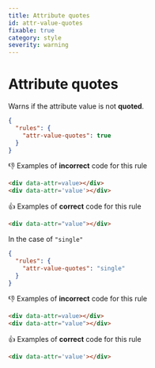 ```yaml
---
title: Attribute quotes
id: attr-value-quotes
fixable: true
category: style
severity: warning
---
```


# Attribute quotes

Warns if the attribute value is not **quoted**.

```json class=config
{
  "rules": {
    "attr-value-quotes": true
  }
}
```

👎 Examples of **incorrect** code for this rule

<!-- prettier-ignore-start -->
```html class=incorrect
<div data-attr=value></div>
<div data-attr='value'></div>
```
<!-- prettier-ignore-end -->

👍 Examples of **correct** code for this rule

<!-- prettier-ignore-start -->
```html class=correct
<div data-attr="value"></div>
```
<!-- prettier-ignore-end -->

In the case of `"single"`

```json class=config
{
  "rules": {
    "attr-value-quotes": "single"
  }
}
```

👎 Examples of **incorrect** code for this rule

<!-- prettier-ignore-start -->
```html class=incorrect
<div data-attr=value></div>
<div data-attr="value"></div>
```
<!-- prettier-ignore-end -->

👍 Examples of **correct** code for this rule

<!-- prettier-ignore-start -->
```html class=correct
<div data-attr='value'></div>
```
<!-- prettier-ignore-end -->
